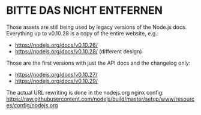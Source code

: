 # BITTE DAS NICHT ENTFERNEN

Those assets are still being used by legacy versions of the Node.js docs.  
Everything up to v0.10.28 is a copy of the entire website, e.g.:

* https://nodejs.org/docs/v0.10.26/
* https://nodejs.org/docs/v0.10.28/ (different design)

Those are the first versions with just the API docs and the changelog only:

* https://nodejs.org/docs/v0.10.27/
* https://nodejs.org/docs/v0.10.29/

The actual URL rewriting is done in the nodejs.org nginx config:  
https://raw.githubusercontent.com/nodejs/build/master/setup/www/resources/config/nodejs.org
